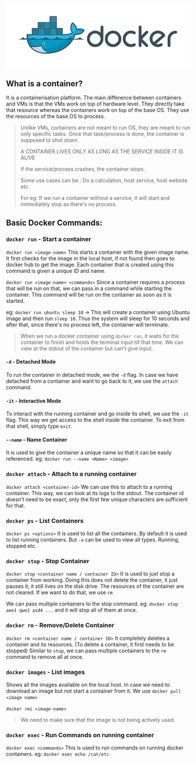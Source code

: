 ![](/resources/docker-notes-cover.png)

## What is a container?

It is a containerisation platform. The main difference between containers and VMs is that the VMs work on top of hardware level. They directly take that resource whereas the containers work on top of the base OS. They use the resources of the base OS to process.

> Unlike VMs, containers are not meant to run OS, they are meant to run only specific tasks. Once that task/process is done, the container is supposed to shut down.
> 
> A CONTAINER LIVES ONLY AS LONG AS THE SERVICE INSIDE IT IS ALIVE
> 
> If the service/process crashes, the container stops.
> 
> Some use cases can be : Do a calculation, host service, host website etc. 
> 
> For eg: If we run a container without a service, it will start and immediately stop as there's no process. 

## Basic Docker Commands:

### `docker run` - Start a container

`docker run <image-name>`
This starts a container with the given image name. It first checks for the image in the local host, if not found then goes to docker hub to get the image.
Each container that is created using this command is given a unique ID and name.

`docker run <image-name> <commands>`
Since a container requires a process that will be run on that, we can pass in a command while starting the container. This command will be run on the container as soon as it is started.

eg: `docker run ubuntu sleep 10` -> This will create a container using Ubuntu image and then run `sleep 10`. Thus the system will sleep for 10 seconds and after that, since there's no process left, the container will terminate.

> When we run a docker container using `docker run`, it waits for the container to finish and holds the terminal input till that time. We can view at the stdout of the container but can't give input. 

#### `-d` - Detached Mode
To run the container in detached mode, we the `-d` flag. In case we have detached from a container and want to go back to it, we use the `attach` command.

#### `-it` - Interactive Mode
To interact with the running container and go inside its shell, we use the `-it` flag. This way we get access to the shell inside the container. To exit from that shell, simply type `exit`.

#### `--name` - Name Container
It is used to give the container a unique name so that it can be easily referenced.
eg: `docker run --name <Name> <image>`

### `docker attach` - Attach to a running container

`docker attach <container-id>`
We can use this to attach to a running container. This way, we can look at its logs to the stdout. The container id doesn't need to be exact, only the first few unique characters are sufficient for that.

### `docker ps` - List Containers

`docker ps <options>`
It is used to list all the containers. By default it is used to list running containers. But `-a` can be used to view all types. Running, stopped etc. 

### `docker stop` - Stop Container

`docker stop <container name / container ID>`
It is used to just stop a container from working. Doing this does not delete the container, it just pauses it, it still lives on the disk drive. The resources of the container are not cleared. If we want to do that, we use `rm`

We can pass multiple containers to the stop command.
eg: `docker stop aee1 qwe2 asd4 ...` and it will stop all of them at once.

### `docker rm` - Remove/Delete Container

`docker rm <container name / container ID>`
It completely deletes a container and its resources. (To delete a container, it first needs to be stopped)
Similar to `stop`, we can pass multiple containers to the `rm` command to remove all at once.

### `docker images` - List images 
Shows all the images available on the local host. In case we need to download an image but not start a container from it. We use `docker pull <image name>`

`docker rmi <image-name>`
> We need to make sure that the image is not being actively used.

### `docker exec` - Run Commands on running container

`docker exec <commands>`
This is used to run commands on running docker containers.
eg: `docker exec echo /cat/etc`